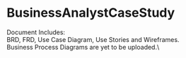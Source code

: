 # BusinessAnalystCaseStudy
Document Includes:\
BRD, FRD, Use Case Diagram, Use Stories and Wireframes.\
Business Process Diagrams are yet to be uploaded.\

